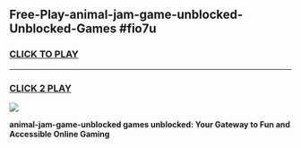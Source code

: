
## Free-Play-animal-jam-game-unblocked-Unblocked-Games #fio7u
<h3>
<a href="https://news.freeplayer.one?title=animal-jam-game-unblocked&ref=8M">CLICK TO PLAY</a></h3>
<hr>

<h3>
<a href="https://news.freeplayer.one?title=animal-jam-game-unblocked&ref=8M">CLICK 2 PLAY</a>
  
</h3>

<a href="https://news.freeplayer.one?title=animal-jam-game-unblocked&ref=8M"><img src="https://clearcache.store/games.png"></a>


**animal-jam-game-unblocked games unblocked: Your Gateway to Fun and Accessible Online Gaming**
